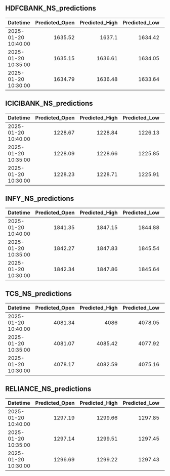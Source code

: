 ## HDFCBANK_NS_predictions
| Datetime            |   Predicted_Open |   Predicted_High |   Predicted_Low |   Predicted_Close |   Predicted_Volume |
|:--------------------|-----------------:|-----------------:|----------------:|------------------:|-------------------:|
| 2025-01-20 10:40:00 |          1635.52 |          1637.1  |         1634.42 |           1636.08 |            93407.3 |
| 2025-01-20 10:35:00 |          1635.15 |          1636.61 |         1634.05 |           1635.49 |            94234.4 |
| 2025-01-20 10:30:00 |          1634.79 |          1636.48 |         1633.64 |           1635.12 |            97735.1 |

## ICICIBANK_NS_predictions
| Datetime            |   Predicted_Open |   Predicted_High |   Predicted_Low |   Predicted_Close |   Predicted_Volume |
|:--------------------|-----------------:|-----------------:|----------------:|------------------:|-------------------:|
| 2025-01-20 10:40:00 |          1228.67 |          1228.84 |         1226.13 |           1228.33 |             143216 |
| 2025-01-20 10:35:00 |          1228.09 |          1228.66 |         1225.85 |           1227.89 |             120036 |
| 2025-01-20 10:30:00 |          1228.23 |          1228.71 |         1225.91 |           1227.98 |             123871 |

## INFY_NS_predictions
| Datetime            |   Predicted_Open |   Predicted_High |   Predicted_Low |   Predicted_Close |   Predicted_Volume |
|:--------------------|-----------------:|-----------------:|----------------:|------------------:|-------------------:|
| 2025-01-20 10:40:00 |          1841.35 |          1847.15 |         1844.88 |           1842.64 |            38656   |
| 2025-01-20 10:35:00 |          1842.27 |          1847.83 |         1845.54 |           1843.24 |            40224   |
| 2025-01-20 10:30:00 |          1842.34 |          1847.86 |         1845.64 |           1843.32 |            40179.5 |

## TCS_NS_predictions
| Datetime            |   Predicted_Open |   Predicted_High |   Predicted_Low |   Predicted_Close |   Predicted_Volume |
|:--------------------|-----------------:|-----------------:|----------------:|------------------:|-------------------:|
| 2025-01-20 10:40:00 |          4081.34 |          4086    |         4078.05 |           4083.45 |            14992.2 |
| 2025-01-20 10:35:00 |          4081.07 |          4085.42 |         4077.92 |           4083.19 |            15236.5 |
| 2025-01-20 10:30:00 |          4078.17 |          4082.59 |         4075.16 |           4079.94 |            16255.2 |

## RELIANCE_NS_predictions
| Datetime            |   Predicted_Open |   Predicted_High |   Predicted_Low |   Predicted_Close |   Predicted_Volume |
|:--------------------|-----------------:|-----------------:|----------------:|------------------:|-------------------:|
| 2025-01-20 10:40:00 |          1297.19 |          1299.66 |         1297.85 |           1297.4  |             123977 |
| 2025-01-20 10:35:00 |          1297.14 |          1299.51 |         1297.45 |           1296.92 |             140229 |
| 2025-01-20 10:30:00 |          1296.69 |          1299.22 |         1297.43 |           1296.82 |             147664 |

